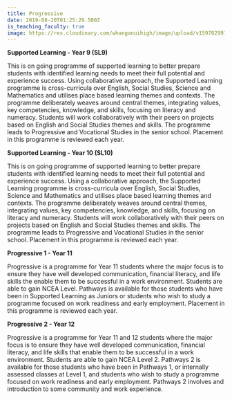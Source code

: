 ```yaml
---
title: Progressive
date: 2019-08-20T01:25:29.500Z
is_teaching_faculty: true
image: https://res.cloudinary.com/whanganuihigh/image/upload/v1597029913/faculties/Pathways_-_combined.jpg
---
```

**Supported Learning - Year 9 (SL9)**

This is on going programme of supported learning  to better prepare students with identified learning needs to meet their full potential and experience success. Using collaborative approach, the Supported Learning programme is cross-curricula over English, Social Studies, Science and Mathematics and utilises place based learning themes and contexts. The programme deliberately weaves around central themes, integrating values, key competencies, knowledge, and skills, focusing on literacy and numeracy. Students will work collaboratively with their peers on projects based on English and Social Studies themes and skills. The programme leads to Progressive and Vocational Studies in the senior school. Placement in this programme is reviewed each year.

**Supported Learning - Year 10 (SL10)**

This is on going programme of supported learning to better prepare students with identified learning needs to meet their full potential and experience success. Using a collaborative approach, the Supported Learning programme is cross-curricula over English, Social Studies, Science and Mathematics and utilises place based learning themes and contexts. The programme deliberately weaves around central themes, integrating values, key competencies, knowledge, and skills, focusing on literacy and numeracy. Students will work collaboratively with their peers on projects based on English and Social Studies themes and skills. The programme leads to Progressive and Vocational Studies in the senior school. Placement in this programme is reviewed each year.

**Progressive 1 - Year 11**

Progressive is a programme for Year 11 students where the major focus is to ensure they have well developed communication, financial literacy, and life skills the enable them to be successful in a work environment. Students are able to gain NCEA Level. Pathways is available for those students who have been in Supported Learning as Juniors or students who wish to study a programme focused on work readiness and early employment. Placement in this programme is reviewed each year. 

**Progressive 2 - Year 12**

Progressive is a programme for Year 11 and 12 students where the major focus is to ensure they have well developed communication, financial literacy, and life skills that enable them to be successful in a work environment. Students are able to gain NCEA Level 2. Pathways 2 is available for those students who have been in Pathways 1, or internally assessed classes at Level 1, and students who wish to study a programme focused on work readiness and early employment. Pathways 2 involves and introduction to some community and work experience.